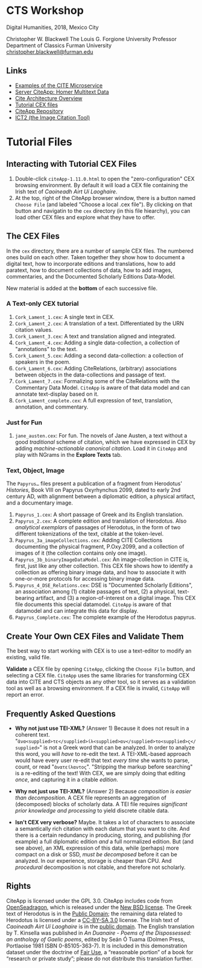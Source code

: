 # CTS Workshop

Digital Humanities, 2018, Mexico City

Christopher W. Blackwell
The Louis G. Forgione University Professor
Department of Classics
Furman University
christopher.blackwell@furman.edu

## Links

- [Examples of the CITE Microservice](http://beta.hpcc.uh.edu/hmt/hmt-microservice/)
- [Server CiteApp: Homer Multitext Data](http://beta.hpcc.uh.edu/hmt/citeapp/)
- [Cite Architecture Overview](https://cite-architecture.github.io)
- [Tutorial CEX files](https://github.com/Eumaeus/CTS_Workshop_Cork)
- [CiteApp Repository](https://github.com/cite-architecture/CITE-App)
- [ICT2 (the Image Citation Tool)](http://www.homermultitext.org/ict2/)

# Tutorial Files

## Interacting with Tutorial CEX Files

1. Double-click `citeApp-1.11.0.html` to open the "zero-configuration" CEX browsing environment. By default it will load a CEX file containing the Irish text of *Caoineadh Airt Uí Laoghaire*.
1. At the top, right of the CiteApp browser window, there is a button named `Choose File` (and labeled "Choose a local .cex file"). By clicking on that button and navigatin to the `cex` directory (in this file hiearchy), you can load other CEX files and explore what they have to offer.

## The CEX Files

In the `cex` directory, there are a number of sample CEX files. The numbered ones build on each other. Taken together they show how to document a digital text, how to incorporate editions and translations, how to add paratext, how to document collections of data, how to add images, commentaries, and the Documented Scholarly Editions Data-Model.

New material is added at the **bottom** of each successive file.

### A Text-only CEX tutorial

1. `Cork_Lament_1.cex`: A single text in CEX.
1. `Cork_Lament_2.cex`: A translation of a text. Differentiated by the URN citation values.
1. `Cork_Lament_3.cex`: A text and translation aligned and integrated.
1. `Cork_Lament_4.cex`: Adding a single data-collection, a collection of "annotations" to the text.
1. `Cork_Lament_5.cex`: Adding a second data-collection: a collection of speakers in the poem.
1. `Cork_Lament_6.cex`: Adding CiteRelations, (arbitrary) associations between objects in the data-collections and passage of text.
1. `Cork_Lament_7.cex`: Formalizing some of the CiteRelations with the Commentary Data Model. `CiteApp` is aware of that data model and can annotate text-display based on it.
1. `Cork_Lament_complete.cex`: A full expression of text, translation, annotation, and commentary.

### Just for Fun

1. `jane_austen.cex`: For fun. The novels of Jane Austen, a text without a good *traditional* scheme of citation, which we have expressed in CEX by adding *machine-actionable canonical citation*. Load it in `CiteApp` and play with NGrams in the **Explore Texts** tab.

### Text, Object, Image

The `Papyrus…` files present a publication of a fragment from Herodotus' *Histories*, Book VIII on Papyrus Oxyrhynchus 2099, dated to early 2nd century AD, with alignment between a diplomatic edition, a physical artifact, and a documentary image.

1. `Papyrus_1.cex`: A short passage of Greek and its English translation.
1. `Papyrus_2.cex`: A complete edition and translation of Herodotus. Also *analytical exemplars* of passages of Herodotus, in the form of two different tokenizations of the text, citable at the token-level.
1. `Papyrus_3a_imageCollections.cex`: Adding CITE Collections documenting the physical fragment, P.Oxy.2099, and a collection of images of it (the collection contains only one image).
1. `Papyrus_3b_binaryImageDataModel.cex`: An image-collection in CITE is, first, just like any other collection. This CEX file shows how to identify a collection as offering binary image data, and how to associate it with one-or-more protocols for accessing binary image data.
1. `Papyrus_4_DSE_Relations.cex`: DSE is "Documented Scholarly Editions", an association among (1) citable passages of text, (2) a physical, text-bearing artifact, and (3) a region-of-interest on a digital image. This CEX file documents this special datamodel. `CiteApp` is aware of that datamodel and can integrate this data for display.
1. `Papyrus_Complete.cex`: The complete example of the Herodotus papyrus.

## Create Your Own CEX Files and Validate Them

The best way to start working with CEX is to use a text-editor to modify an existing, valid file.

**Validate** a CEX file by opening `CiteApp`, clicking the `Choose File` button, and selecting a CEX file. `CiteApp` uses the same libraries for transforming CEX data into CITE and CTS objects as any other tool, so it serves as a validation tool as well as a browsing environment. If a CEX file is invalid, `CiteApp` will report an error.

## Frequently Asked Questions

- **Why not just use TEI-XML?** (Answer 1) Because it does not result in a coherent text. "`ἀνα<supplied>τε</supplied>ίλ<supplied>αν</supplied>το<supplied>ς</supplied>`" is not a Greek word that can be analyzed. In order to analyze this word, you will *have* to re-edit the text. A TEI-XML-based approach would have every user re-edit that text *every time* she wants to parse, count, or read "`ἀνατείλαντος`". "Stripping the markup before searching" is a re-editing of the text! With CEX, we are simply doing that editing *once*, and capturing it in a citable *edition*. 

- **Why not just use TEI-XML?** (Answer 2) Because *composition is easier than decomposition*. A CEX file represents an aggregation of (decomposed) blocks of scholarly data. A TEI file requires *significant prior knowledge and processing* to yield discrete citable data.

- **Isn't CEX very verbose?** Maybe. It takes a lot of characters to associate a semantically rich citation with each datum that you want to cite. And there is a certain redundancy in producing, storing, and publishing (for example) a full diplomatic edition *and* a full normalized edition. But (and see above), an XML expression of this data, while (perhaps) more compact on a disk or SSD, *must be decomposed* before it can be analyzed. In our experience, storage is cheaper than CPU. And *procedural* decomposition is not citable, and therefore not scholarly.

## Rights

CiteApp is licensed under the GPL 3.0. CiteApp includes code from [OpenSeadragon](https://openseadragon.github.io), which is released under the [New BSD license](https://openseadragon.github.io/license/). The Greek text of Herodotus is in the [Public Domain](https://creativecommons.org/share-your-work/public-domain/cc0/); the remaining data related to Herodotus is licensed under a [CC-BY-SA 3.0](https://creativecommons.org/licenses/by-sa/3.0/us/) license. The Irish text of *Caoineadh Airt Uí Laoghaire* is in the [public domain](https://creativecommons.org/share-your-work/public-domain/cc0/). The English translation by T. Kinsella was published in *An Duanaire - Poems of the Dispossessed: an anthology of Gaelic poems*, edited by Seán Ó Tuama (Dolmen Press, Portlaoise 1981 ISBN 0-85105-363-7). It is included in this demonstration dataset under the doctrine of [Fair Use](https://www.dit.ie/media/library/documents/Copyright-Guidelines.pdf), a “reasonable portion” of a book for “research or private study”; please do not distribute this translation further.
